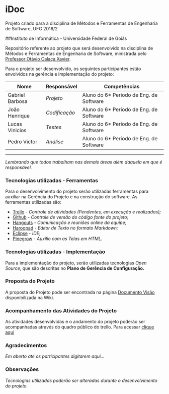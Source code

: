 # iDoc
Projeto criado para a disciplina de Métodos e Ferramentas de Engenharia de Software, UFG 2016/2

##Instituto de Informática - Universidade Federal de Goiás


Repositório referente ao projeto que será desenvolvido na disciplina de Métodos e Ferramentas de Engenharia de Software, ministrada pelo [Professor Otávio Calaça Xavier](https://github.com/otaviocx).

Para o projeto ser desenvolvido, os seguintes participantes estão envolvidos na gerência e implementação do projeto:

Nome             |            Responsável           |  Competências
-----------------------------|----------------------------|---------
Gabriel Barbosa   | _Projeto_     |  Aluno do 6* Periodo de Eng. de Software|
João Henrique  | _Codificação_    | Aluno do 6* Periodo de Eng. de Software|
Lucas Vinicios   | _Testes_          | Aluno do 6* Periodo de Eng. de Software|
Pedro Victor     | _Análise_   | Aluno do 6* Periodo de Eng. de Software|
---------
_Lembrando que todos trabalham nas demais áreas além daquela em que é responsável._

### Tecnologias utilizadas - Ferramentas

Para o desenvolvimento do projeto serão utilizadas ferramentas para auxiliar na Gerência do Projeto e na construção do software. As ferramentas utilizadas são:

- [Trello](https://trello.com) - _Controle de atividades (Pendentes, em execução e realizadas);_ 
- [Github](https://github.com) - _Controle de versão do código fonte do projeto;_
- [Hangouts](https://hangouts.google.com) - _Comunicação e reuniões online da equipe;_
- [Haroopad](http://pad.haroopress.com/) - _Editor de Texto no formato Markdown;_
- [Eclipse](https://eclipse.org/) - _IDE_;
- [Pinegrow](https://pinegrow.com/) - _Auxilio com as Telas em HTML._

### Tecnologias utilizadas - Implementação

Para a implementação do projeto, serão utilizadas tecnologias _Open Source_, que são descritas no **Plano de Gerência de Configuração.**

### Proposta do Projeto

A proposta do Projeto pode ser encontrada na página [Documento Visão](https://github.com/pedlop/iDoc/wiki/Documento-Vis%C3%A3o) disponibilizada na Wiki.

### Acompanhamento das Atividades do Projeto

As atividades desenvolvidas e o andamento do projeto poderão ser acompanhadas através do quadro público do trello.
Para acessar [clique aqui](https://trello.com/b/X6G0Ahs0)

### Agradecimentos

_Em aberto até os participantes digitarem aqui..._

### Observações

_Tecnologias utilizadas poderão ser alteradas durante o desenvolvimento do projeto._
